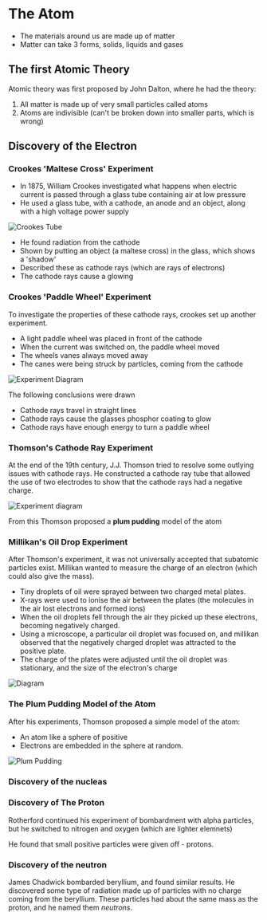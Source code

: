 # The Atom

- The materials around us are made up of matter
- Matter can take 3 forms, solids, liquids and gases

## The first Atomic Theory

Atomic theory was first proposed by John Dalton, where he had the theory:

1. All matter is made up of very small particles called atoms
2. Atoms are indivisible (can't be broken down into smaller parts, which is wrong)

## Discovery of the Electron

### Crookes 'Maltese Cross' Experiment

- In 1875, William Crookes investigated what happens when electric current is passed through a glass tube containing air at low pressure
- He used a glass tube, with a cathode, an anode and an object, along with a high voltage power supply

![Crookes Tube](https://upload.wikimedia.org/wikipedia/commons/b/bf/Crookes_tube_two_views.jpg)

- He found radiation from the cathode
- Shown by putting an object (a maltese cross) in the glass, which shows a 'shadow'
- Described these as cathode rays (which are rays of electrons)
- The cathode rays cause a glowing

### Crookes 'Paddle Wheel' Experiment

To investigate the properties of these cathode rays, crookes set up another experiment.

- A light paddle wheel was placed in front of the cathode
- When the current was switched on, the paddle wheel moved
- The wheels vanes always moved away
- The canes were being struck by particles, coming from the cathode

![Experiment Diagram](https://physicsmax.com/wp-content/uploads/2014/08/1603.jpg)

The following conclusions were drawn

- Cathode rays travel in straight lines
- Cathode rays cause the glasses phosphor coating to glow
- Cathode rays have enough energy to turn a paddle wheel

### Thomson's Cathode Ray Experiment

At the end of the 19th century, J.J. Thomson tried to resolve some outlying issues with cathode rays.
He constructed a cathode ray tube that allowed the use of two electrodes to show that the cathode rays had a negative charge.

![Experiment diagram](https://files.mtstatic.com/site_4334/30348/0?Expires=1535734765&Signature=XDAtCXm23H0ylxIWXV~6EWPODAq8qeMZLhejOum~h6B62fj6rSnOgnkQ0quNugcjyKYIk0XGHDDIBd~5Nw3J6yGdKnMepUeDXYqKBqf234mVog6vE8ttcAdWuIFF31hcm3fEJ8cvQOKt9eIBWunWwB2a1Z-N7YopW~ksMn6cfZE_&Key-Pair-Id=APKAJ5Y6AV4GI7A555NA)

From this Thomson proposed a **plum pudding** model of the atom

### Millikan's Oil Drop Experiment

After Thomson's experiment, it was not universally accepted that subatomic particles exist.
Millikan wanted to measure the charge of an electron (which could also give the mass).

- Tiny droplets of oil were sprayed between two charged metal plates.
- X-rays were used to ionise the air between the plates (the molecules in the air lost electrons and formed ions)
- When the oil droplets fell through the air they picked up these electrons, becoming negatively charged.
- Using a microscope, a particular oil droplet was focused on, and millikan observed that the negatively charged droplet was attracted to the positive plate.
- The charge of the plates were adjusted until the oil droplet was stationary, and the size of the electron's charge

![Diagram](https://lh6.googleusercontent.com/-4EWgjurl8WM/TXRsQZQ49UI/AAAAAAAAAco/bZfkBqaER3g/s1600/big+mod.JPG)

### The Plum Pudding Model of the Atom

After his experiments, Thomson proposed a simple model of the atom:

- An atom like a sphere of positive
- Electrons are embedded in the sphere at random.

![Plum Pudding](https://d2gne97vdumgn3.cloudfront.net/api/file/G513BNVbRkaYgB63CplV)

### Discovery of the nucleas

### Discovery of The Proton

Rotherford continued his experiment of bombardment with alpha particles, but he switched to nitrogen and oxygen (which are lighter elemnets)

He found that small positive particles were given off - protons.

### Discovery of the neutron

James Chadwick bombarded beryllium, and found similar results.
He discovered some type of radiation made up of particles with no charge coming from the beryllium.
These particles had about the same mass as the proton, and he named them _neutrons_.
